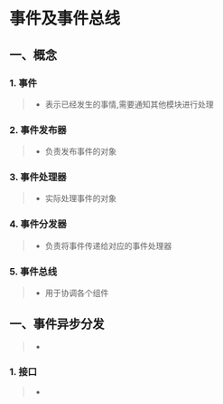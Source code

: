 # 事件及事件总线

## 一、概念
### 1. 事件
>* 表示已经发生的事情,需要通知其他模块进行处理

### 2. 事件发布器
>* 负责发布事件的对象

### 3. 事件处理器
>* 实际处理事件的对象

### 4. 事件分发器
>* 负责将事件传递给对应的事件处理器

### 5. 事件总线
>* 用于协调各个组件

## 一、事件异步分发
>* 

### 1. 接口
>* 